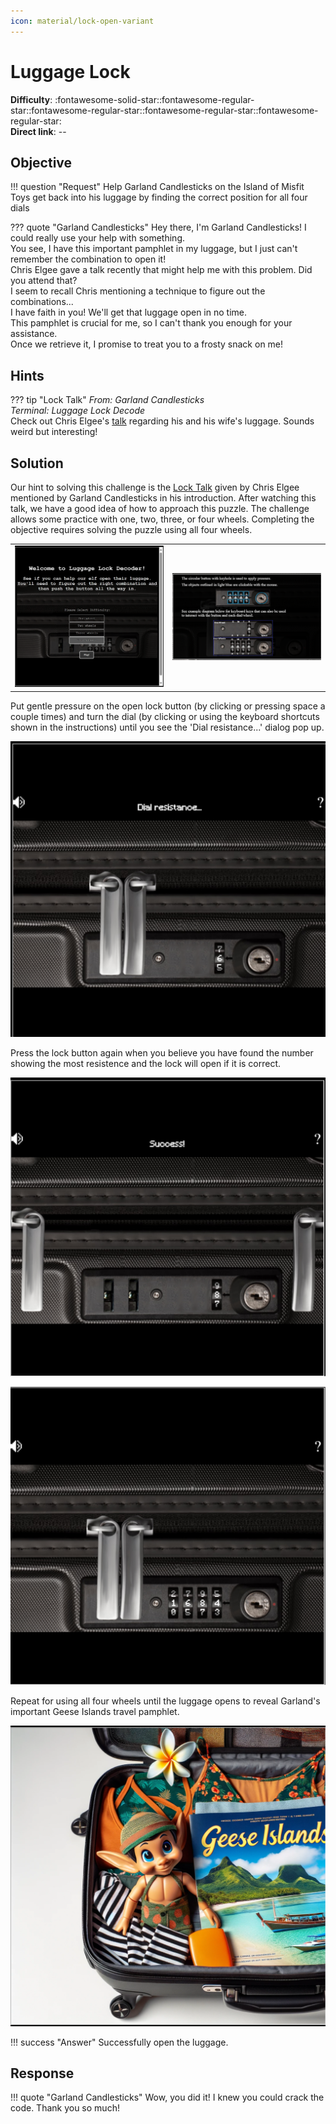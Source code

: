 ```yaml
---
icon: material/lock-open-variant
---
```


# Luggage Lock

**Difficulty**: :fontawesome-solid-star::fontawesome-regular-star::fontawesome-regular-star::fontawesome-regular-star::fontawesome-regular-star:<br/>
**Direct link**: --

## Objective

!!! question "Request"
    Help Garland Candlesticks on the Island of Misfit Toys get back into his luggage by finding the correct position for all four dials

??? quote "Garland Candlesticks"
    Hey there, I'm Garland Candlesticks! I could really use your help with something.<br/>
    You see, I have this important pamphlet in my luggage, but I just can't remember the combination to open it!<br/>
    Chris Elgee gave a talk recently that might help me with this problem. Did you attend that?<br/>
    I seem to recall Chris mentioning a technique to figure out the combinations...<br/>
    I have faith in you! We'll get that luggage open in no time.<br/>
    This pamphlet is crucial for me, so I can't thank you enough for your assistance.<br/>
    Once we retrieve it, I promise to treat you to a frosty snack on me!<br/>

## Hints

??? tip "Lock Talk"
    *From: Garland Candlesticks*<br/>
    *Terminal: Luggage Lock Decode*<br/>
    Check out Chris Elgee's [talk](https://www.youtube.com/watch?v=ycM1hBSEyog) regarding his and his wife's luggage. Sounds weird but interesting!

## Solution

Our hint to solving this challenge is the [Lock Talk](https://www.youtube.com/watch?v=ycM1hBSEyog) given by Chris Elgee mentioned by Garland Candlesticks in his introduction. After watching this talk, we have a good idea of how to approach this puzzle. The challenge allows some practice with one, two, three, or four wheels. Completing the objective requires solving the puzzle using all four wheels.

| | |
|---|---|
| ![luggagestart](../img/objectives/o9/luggagestart.png) | ![luggageinstructions](../img/objectives/o9/luggageinstructions.png)|

Put gentle pressure on the open lock button (by clicking or pressing space a couple times) and turn the dial (by clicking or using the keyboard shortcuts shown in the instructions) until you see the 'Dial resistance...' dialog pop up.

![luggageresist](../img/objectives/o9/luggageresist.png)

Press the lock button again when you believe you have found the number showing the most resistence and the lock will open if it is correct.

![luggage1success](../img/objectives/o9/luggageonesuccess.png)

![luggage4wheels](../img/objectives/o9/luggage4wheels.png)

Repeat for using all four wheels until the luggage opens to reveal Garland's important Geese Islands travel pamphlet.

![luggagesuccess](../img/objectives/o9/luggagesuccess4.png)


!!! success "Answer"
    Successfully open the luggage.

## Response

!!! quote "Garland Candlesticks"
    Wow, you did it! I knew you could crack the code. Thank you so much!
